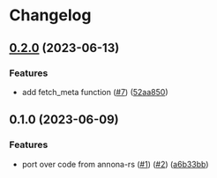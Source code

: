 # Changelog

## [0.2.0](https://www.github.com/bihealth/rocksdb-utils-lookup/compare/v0.1.0...v0.2.0) (2023-06-13)


### Features

* add fetch_meta function ([#7](https://www.github.com/bihealth/rocksdb-utils-lookup/issues/7)) ([52aa850](https://www.github.com/bihealth/rocksdb-utils-lookup/commit/52aa85069b7e9816fad678c6632e37604082dc46))

## 0.1.0 (2023-06-09)


### Features

* port over code from annona-rs ([#1](https://www.github.com/bihealth/rocksdb-utils-lookup/issues/1)) ([#2](https://www.github.com/bihealth/rocksdb-utils-lookup/issues/2)) ([a6b33bb](https://www.github.com/bihealth/rocksdb-utils-lookup/commit/a6b33bb663bc1cce51cc27f83ca667473e51093e))
